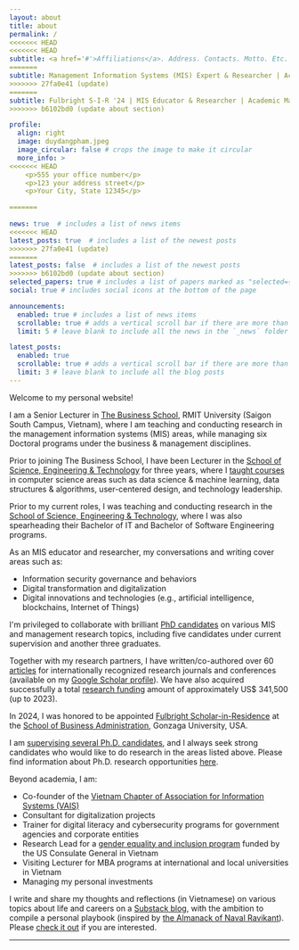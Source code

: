 ```yaml
---
layout: about
title: about
permalink: /
<<<<<<< HEAD
<<<<<<< HEAD
subtitle: <a href='#'>Affiliations</a>. Address. Contacts. Motto. Etc.
=======
subtitle: Management Information Systems (MIS) Expert & Researcher | Academic Manager
>>>>>>> 27fa0e41 (update)
=======
subtitle: Fulbright S-I-R '24 | MIS Educator & Researcher | Academic Manager
>>>>>>> b6102bd0 (update about section)

profile:
  align: right
  image: duydangpham.jpeg
  image_circular: false # crops the image to make it circular
  more_info: >
<<<<<<< HEAD
    <p>555 your office number</p>
    <p>123 your address street</p>
    <p>Your City, State 12345</p>

=======
    
news: true  # includes a list of news items
<<<<<<< HEAD
latest_posts: true  # includes a list of the newest posts
>>>>>>> 27fa0e41 (update)
=======
latest_posts: false  # includes a list of the newest posts
>>>>>>> b6102bd0 (update about section)
selected_papers: true # includes a list of papers marked as "selected={true}"
social: true # includes social icons at the bottom of the page

announcements:
  enabled: true # includes a list of news items
  scrollable: true # adds a vertical scroll bar if there are more than 3 news items
  limit: 5 # leave blank to include all the news in the `_news` folder

latest_posts:
  enabled: true
  scrollable: true # adds a vertical scroll bar if there are more than 3 new posts items
  limit: 3 # leave blank to include all the blog posts
---
```


Welcome to my personal website!

I am a Senior Lecturer in <a href="https://www.rmit.edu.vn/about-us/schools-and-centres/the-business-school" target="\_blank">The Business School</a>, RMIT University (Saigon South Campus, Vietnam), where I am teaching and conducting research in the management information systems (MIS) areas, while managing six Doctoral programs under the business & management disciplines.

Prior to joining The Business School, I have been Lecturer in the <a href="https://www.rmit.edu.vn/our-schools-centres/school-science-technology" target="\_blank">School of Science, Engineering &amp; Technology</a> for three years, where I [taught courses](/teaching-and-phd-supervision) in computer science areas such as data science & machine learning, data structures & algorithms, user-centered design, and technology leadership.

Prior to my current roles, I was teaching and conducting research in the <a href="https://www.rmit.edu.vn/our-schools-centres/school-science-technology" target="\_blank">School of Science, Engineering &amp; Technology</a>, where I was also spearheading their Bachelor of IT and Bachelor of Software Engineering programs.

As an MIS educator and researcher, my conversations and writing cover areas such as:
- Information security governance and behaviors
- Digital transformation and digitalization
- Digital innovations and technologies (e.g., artificial intelligence, blockchains, Internet of Things)

I'm privileged to collaborate with brilliant [PhD candidates](/teaching) on various MIS and management research topics, including five candidates under current supervision and another three graduates.

Together with my research partners, I have written/co-authored over 60 [articles](/publications) for internationally recognized research journals and conferences (available on my <a href="https://scholar.google.com.vn/citations?hl=en&user=lkYFFvAAAAAJ" target="\_blank">Google Scholar profile</a>). We have also acquired successfully a total [research funding](/_projects/) amount of approximately US$ 341,500 (up to 2023).

In 2024, I was honored to be appointed <a href="https://fulbrightscholars.org/sir" target="\_blank">Fulbright Scholar-in-Residence</a> at the <a href="https://www.gonzaga.edu/school-of-business-administration/undergraduate/business-administration/management-information-systems" target="\_blank">School of Business Administration</a>, Gonzaga University, USA.

I am [supervising several Ph.D. candidates](/teaching-and-phd-supervision), and I always seek strong candidates who would like to do research in the areas listed above. Please find information about Ph.D. research opportunities <a href="https://www.drduydangpham.com/2022/06/11/phd-scholarship-at-rmit-vietnam.html" target="\_blank">here</a>.

Beyond academia, I am:
- Co-founder of the <a href="https://vn-ais.org/" target="\_blank">Vietnam Chapter of Association for Information Systems (VAIS)</a>
- Consultant for digitalization projects
- Trainer for digital literacy and cybersecurity programs for government agencies and corporate entities
- Research Lead for a <a href="https://genderdiversity.vn/" target="\_blank">gender equality and inclusion program</a> funded by the US Consulate General in Vietnam
- Visiting Lecturer for MBA programs at international and local universities in Vietnam
- Managing my personal investments

I write and share my thoughts and reflections (in Vietnamese) on various topics about life and careers on a <a href="https://duydangpham.substack.com/" target="\_blank">Substack blog</a>, with the ambition to compile a personal playbook (inspired by <a href="https://www.amazon.com/Almanack-Naval-Ravikant-Wealth-Happiness/dp/1544514212" target="\_blank">the Almanack of Naval Ravikant</a>). Please <a href="https://duydangpham.substack.com/" target="\_blank">check it out</a> if you are interested.

<hr>
